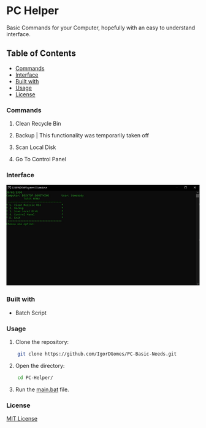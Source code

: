 # PC Helper

Basic Commands for your Computer, hopefully with an easy to understand interface.

## Table of Contents

- [Commands](#commands)
- [Interface](#interface)
- [Built with](#built-with)
- [Usage](#usage)
- [License](#license)

### Commands

1. Clean Recycle Bin

2. Backup  |  This functionality was temporarily taken off

3. Scan Local Disk

4. Go To Control Panel

### Interface

![Screenshot](/assets/PC-Helper.jpg)

### Built with

- Batch Script

### Usage

1. Clone the repository:

```bash
    git clone https://github.com/IgorDGomes/PC-Basic-Needs.git
```

2. Open the directory:

```bash
    cd PC-Helper/
```

3. Run the [main.bat](https://github.com/IgorDGomes/PC-Basic-Needs/blob/main/main.bat) file.

### License

[MIT License](https://github.com/IgorDGomes/PC-Basic-Needs/blob/main/LICENSE)